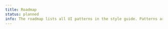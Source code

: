 ```yaml
---
title: Roadmap
status: planned
info: The roadmap lists all UI patterns in the style guide. Patterns are automatically listed in the Roadmap when they are added to the style guide. 
---
```


[//]: # "TODO: Needs rewriting in relation to La Trobe"